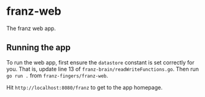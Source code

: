 # franz-web
The franz web app.

## Running the app
To run the web app, first ensure the `datastore` constant is set correctly for you. That is, update line 13 of `franz-brain/readWriteFunctions.go`.
Then run `go run .` from `franz-fingers/franz-web`.

Hit `http://localhost:8080/franz` to get to the app homepage.